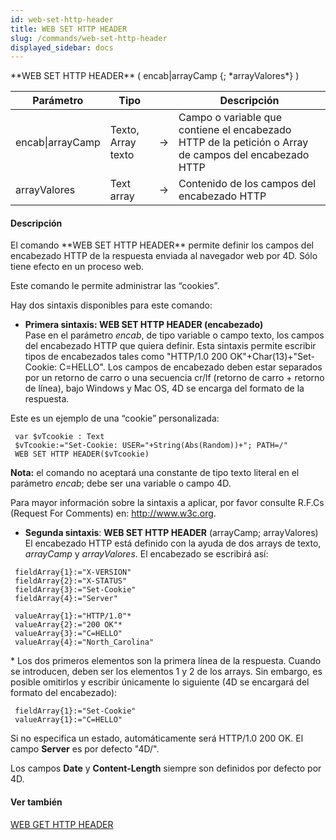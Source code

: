 ```yaml
---
id: web-set-http-header
title: WEB SET HTTP HEADER
slug: /commands/web-set-http-header
displayed_sidebar: docs
---
```


<!--REF #_command_.WEB SET HTTP HEADER.Syntax-->**WEB SET HTTP HEADER** ( encab|arrayCamp {; *arrayValores*} )<!-- END REF-->
<!--REF #_command_.WEB SET HTTP HEADER.Params-->
| Parámetro | Tipo |  | Descripción |
| --- | --- | --- | --- |
| encab&#124;arrayCamp | Texto, Array texto | &rarr; | Campo o variable que contiene el encabezado HTTP de la petición o Array de campos del encabezado HTTP |
| arrayValores | Text array | &rarr; | Contenido de los campos del encabezado HTTP |

<!-- END REF-->

#### Descripción 

<!--REF #_command_.WEB SET HTTP HEADER.Summary-->El comando **WEB SET HTTP HEADER** permite definir los campos del encabezado HTTP de la respuesta enviada al navegador web por 4D.<!-- END REF--> Sólo tiene efecto en un proceso web.  
Este comando le permite administrar las “cookies”. 

Hay dos sintaxis disponibles para este comando:

* **Primera sintaxis: WEB SET HTTP HEADER (encabezado)**  
Pase en el parámetro *encab*, de tipo variable o campo texto, los campos del encabezado HTTP que quiera definir. Esta sintaxis permite escribir tipos de encabezados tales como "HTTP/1.0 200 OK"+Char(13)+"Set-Cookie: C=HELLO". Los campos de encabezado deben estar separados por un retorno de carro o una secuencia cr/lf (retorno de carro + retorno de línea), bajo Windows y Mac OS, 4D se encarga del formato de la respuesta.

Este es un ejemplo de una “cookie” personalizada:

```4d
 var $vTcookie : Text
 $vTcookie:="Set-Cookie: USER="+String(Abs(Random))+"; PATH=/"
 WEB SET HTTP HEADER($vTcookie)
```

**Nota:** el comando no aceptará una constante de tipo texto literal en el parámetro *encab*; debe ser una variable o campo 4D.

Para mayor información sobre la sintaxis a aplicar, por favor consulte R.F.Cs (Request For Comments) en: <http://www.w3c.org>.

* **Segunda sintaxis**: **WEB SET HTTP HEADER** (arrayCamp; arrayValores)  
El encabezado HTTP está definido con la ayuda de dos arrays de texto, *arrayCamp* y *arrayValores*. El encabezado se escribirá así:  
    
```4d  
 fieldArray{1}:="X-VERSION"  
 fieldArray{2}:="X-STATUS"  
 fieldArray{3}:="Set-Cookie"  
 fieldArray{4}:="Server"  
   
 valueArray{1}:="HTTP/1.0"*  
 valueArray{2}:="200 OK"*  
 valueArray{3}:="C=HELLO"  
 valueArray{4}:="North_Carolina"  
```

\* Los dos primeros elementos son la primera línea de la respuesta. Cuando se introducen, deben ser los elementos 1 y 2 de los arrays. Sin embargo, es posible omitirlos y escribir únicamente lo siguiente (4D se encargará del formato del encabezado):

```4d
 fieldArray{1}:="Set-Cookie"
 valueArray{1}:="C=HELLO"
```

Si no especifica un estado, automáticamente será HTTP/1.0 200 OK. El campo **Server** es por defecto "4D/<version>".

Los campos **Date** y **Content-Length** siempre son definidos por defecto por 4D.

#### Ver también 

[WEB GET HTTP HEADER](web-get-http-header.md)  